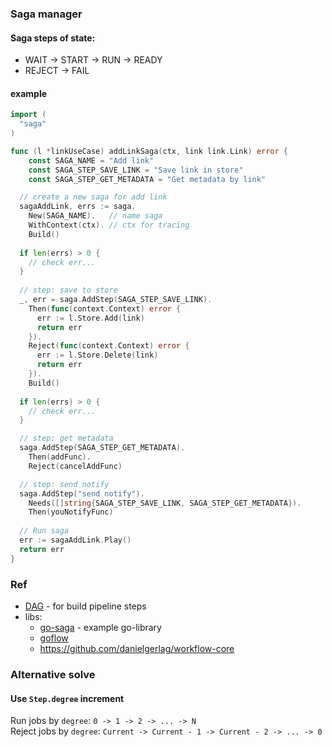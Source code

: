 ### Saga manager

#### Saga steps of state:

+ WAIT -> START -> RUN -> READY
+ REJECT -> FAIL

#### example

```go
import (
  "saga"
)

func (l *linkUseCase) addLinkSaga(ctx, link link.Link) error {
	const SAGA_NAME = "Add link"
	const SAGA_STEP_SAVE_LINK = "Save link in store"
	const SAGA_STEP_GET_METADATA = "Get metadata by link"

  // create a new saga for add link
  sagaAddLink, errs := saga.
    New(SAGA_NAME).   // name saga
    WithContext(ctx). // ctx for tracing
    Build()
  
  if len(errs) > 0 {
    // check err...
  }
  
  // step: save to store
  _, err = saga.AddStep(SAGA_STEP_SAVE_LINK).
    Then(func(context.Context) error {
      err := l.Store.Add(link)
      return err
    }).
    Reject(func(context.Context) error {
      err := l.Store.Delete(link)
      return err
    }).
  	Build()
  
  if len(errs) > 0 {
    // check err...
  }

  // step: get metadata
  saga.AddStep(SAGA_STEP_GET_METADATA).
    Then(addFunc).
    Reject(cancelAddFunc)

  // step: send notify
  saga.AddStep("send notify").
    Needs([]string{SAGA_STEP_SAVE_LINK, SAGA_STEP_GET_METADATA}).
    Then(youNotifyFunc)
  
  // Run saga
  err := sagaAddLink.Play()
  return err
}
```

### Ref

- [DAG](https://github.com/goombaio/dag) - for build pipeline steps
- libs:
  - [go-saga](https://github.com/itimofeev/go-saga) - example go-library
  - [goflow](https://github.com/s8sg/goflow)
  - https://github.com/danielgerlag/workflow-core

### Alternative solve

#### Use `Step.degree` increment

Run jobs by `degree`: `0 -> 1 -> 2 -> ... -> N`  
Reject jobs by `degree`: `Current -> Current - 1 -> Current - 2 -> ... -> 0`

